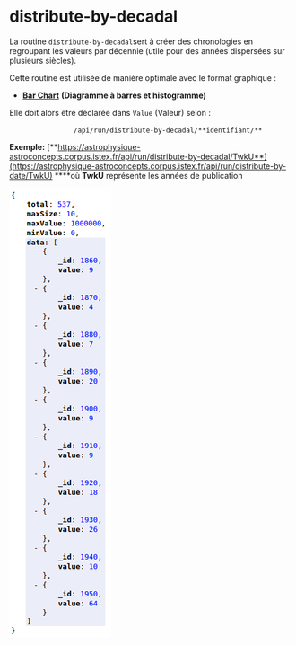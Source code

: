 # distribute-by-decadal

La routine `distribute-by-decadal`sert  à créer des chronologies en regroupant les valeurs par décennie \(utile pour des années dispersées sur plusieurs siècles\). 

Cette routine est utilisée de manière optimale avec le format graphique :

* [**Bar Chart**](../../administration/modele/format/distribution-charts/barchart.md) **\(Diagramme à barres et histogramme\)**

Elle doit alors être déclarée dans `Value` \(Valeur\) selon :

                    /api/run/distribute-by-decadal/**identifiant/**

**Exemple:** [**https://astrophysique-astroconcepts.corpus.istex.fr/api/run/distribute-by-decadal/TwkU**](https://astrophysique-astroconcepts.corpus.istex.fr/api/run/distribute-by-date/TwkU) ****où **TwkU** représente les années de publication 

![](../../.gitbook/assets/image%20%289%29.png)

